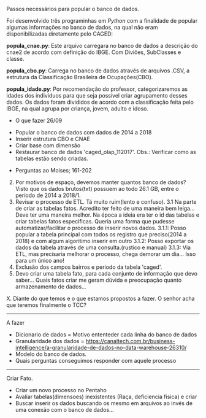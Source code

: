 Passos necessários para popular o banco de dados.



Foi desenvolvido três programinhas em *Python* com a finalidade de popular algumas informações no banco de dados, na qual não eram disponibilizadas diretamente pelo CAGED:


**popula_cnae.py**: Este arquivo carregara no banco de dados a descrição do cnae2 de acordo com definição do IBGE. Com Diviões, SubClasses e classe.

**popula_cbo.py**: Carrega no banco de dados através de arquivos .CSV, a estrutura da Classificação Brasileira de Ocupações(CBO). 

**popula_idade.py**: Por recomendação do professor, categorizaremos as idades dos individuos para que seja possível criar agrupamento desses dados. Os dados foram divididos de acordo com a classificação feita pelo IBGE, na qual agrupa por criança, jovem, adulto e idoso.


- O que fazer 26/09
* Popular o banco de dados com dados de 2014 a 2018
* Inserir estrutura CBO e CNAE
* Criar base com dimensão
* Restaurar banco de dados 'caged_olap_112017'. Obs.: Verificar como as tabelas estão sendo criadas.

- Perguntas ao Moises;
161-202
2. Por motivos de espaço, devemos manter quantos banco de dados? Visto que os dados brutos(txt) possuem ao todo 26.1 GB, entre o período de 2014 a 2018/1.
3. Revisar o processo de ETL. Tá muito ruim(lento e confuso).
    3.1 Na parte de criar as tabelas fatos. Acredito ter feito de uma maneira bem leiga... Deve ter uma maneira melhor. Na época a ideia era ter o id das tabelas e criar tabelas fatos especificas. Queria uma forma que pudesse automatizar/facilitar o processo de inserir novos dados.
    3.1.1: Posso popular a tabela principal com todos os registro que preciso(2014 a 2018) e com algum algoritimo inserir em outro
    3.1.2: Posso exportar os dados da tabela através de uma consulta.(rustico e manual)
    3.1.3: Via ETL, mas precisaria melhorar o processo, chega demorar um dia... Isso para um único ano!
4. Exclusão dos campos bairros e periodo da tabela 'caged'.
5. Devo criar uma tabela fato, para cada conjunto de informação que devo saber... Quais fatos criar me geram dúvida e preocupação quanto armazenamento de dados...


X. Diante do que temos e o que estamos propostos a fazer. O senhor acha que teremos finalmente o TCC?





-----
A fazer
- Dicionario de dados = Motivo ententeder cada linha do banco de dados
- Granularidade dos dados = https://canaltech.com.br/business-intelligence/a-granularidade-de-dados-no-data-warehouse-26310/
- Modelo do banco de dados.
- Quais perguntas conseguimos responder com aquele processo




----
Criar Fato.
- Criar um novo processo no Pentaho
- Avaliar tabelas(dimensoes) inexistentes (Raça, deficiencia fisica) e criar
- Buscar inserir os dados buscando os mesmo em arquivos ao invés de uma conexão com o banco de dados...